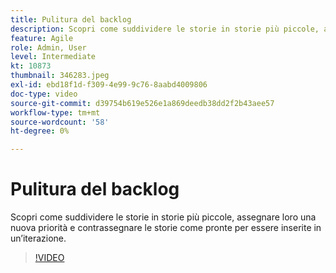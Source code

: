 ```yaml
---
title: Pulitura del backlog
description: Scopri come suddividere le storie in storie più piccole, assegnare loro una nuova priorità e contrassegnare le storie come pronte per essere inserite in un’iterazione.
feature: Agile
role: Admin, User
level: Intermediate
kt: 10873
thumbnail: 346283.jpeg
exl-id: ebd18f1d-f309-4e99-9c76-8aabd4009806
doc-type: video
source-git-commit: d39754b619e526e1a869deedb38dd2f2b43aee57
workflow-type: tm+mt
source-wordcount: '58'
ht-degree: 0%

---
```


# Pulitura del backlog

Scopri come suddividere le storie in storie più piccole, assegnare loro una nuova priorità e contrassegnare le storie come pronte per essere inserite in un’iterazione.

>[!VIDEO](https://video.tv.adobe.com/v/346283/?quality=12&learn=on)
